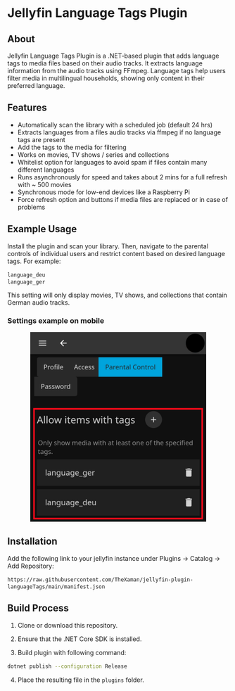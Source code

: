 # Jellyfin Language Tags Plugin

## About
Jellyfin Language Tags Plugin is a .NET-based plugin that adds language tags to media files based on their audio tracks. It extracts language information from the audio tracks using FFmpeg. Language tags help users filter media in multilingual households, showing only content in their preferred language.

## Features

- Automatically scan the library with a scheduled job (default 24 hrs)
- Extracts languages from a files audio tracks via ffmpeg if no language tags are present
- Add the tags to the media for filtering
- Works on movies, TV shows / series and collections
- Whitelist option for languages to avoid spam if files contain many different languages
- Runs asynchronously for speed and takes about 2 mins for a full refresh with ~ 500 movies
- Synchronous mode for low-end devices like a Raspberry Pi
- Force refresh option and buttons if media files are replaced or in case of problems

## Example Usage
Install the plugin and scan your library. Then, navigate to the parental controls of individual users and restrict content based on desired language tags. For example:
```
language_deu
language_ger
```
This setting will only display movies, TV shows, and collections that contain German audio tracks.

### Settings example on mobile
<p align="center">
  <img src="Images/example_on_mobile_small.png" alt="Example" width="400">
</p>

## Installation
Add the following link to your jellyfin instance under Plugins -> Catalog -> Add Repository:
```
https://raw.githubusercontent.com/TheXaman/jellyfin-plugin-languageTags/main/manifest.json
```

## Build Process

1. Clone or download this repository.

2. Ensure that the .NET Core SDK is installed.

3. Build plugin with following command:

```sh
dotnet publish --configuration Release
```

4. Place the resulting file in the `plugins` folder.
